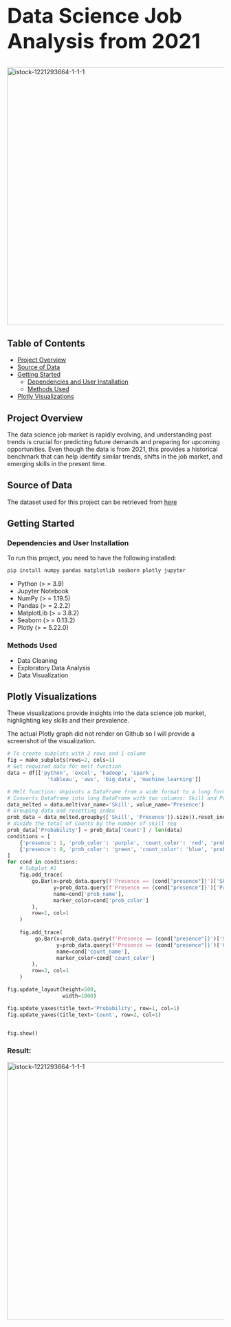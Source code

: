 <h1 style="font-size:48px;">Data Science Job Analysis from 2021</h1>

<img src="https://github.com/AngelX62/DS_Job_Clean/assets/120829581/60c6e040-07db-476a-b634-5202916cd65d" alt="istock-1221293664-1-1-1" width="600">

## Table of Contents
- [Project Overview](#project-overview)
- [Source of Data](#source-of-data)
- [Getting Started](#getting-started)
  - [Dependencies and User Installation](#dependencies-and-user-installation)
  - [Methods Used](#Methods-Used)
- [Plotly Visualizations](#plotly-visualizations)
## Project Overview
The data science job market is rapidly evolving, and understanding past trends is crucial for predicting future demands and preparing for upcoming opportunities. Even though the data is from 2021, this provides a historical benchmark that can help identify similar trends, shifts in the job market, and emerging skills in the present time. 

## Source of Data
The dataset used for this project can be retrieved from [here](https://www.kaggle.com/datasets/rashikrahmanpritom/data-science-job-posting-on-glassdoor/data)

## Getting Started

### Dependencies and User Installation
To run this project, you need to have the following installed:
```bash
pip install numpy pandas matplotlib seaborn plotly jupyter
```
- Python (> = 3.9)
- Jupyter Notebook
- NumPy (> = 1.19.5)
- Pandas (> = 2.2.2)
- MatplotLib (> = 3.8.2)
- Seaborn (> = 0.13.2)
- Plotly (> = 5.22.0)

### Methods Used
- Data Cleaning
- Exploratory Data Analysis
- Data Visualization

## Plotly Visualizations 
These visualizations provide insights into the data science job market, highlighting key skills and their prevalence. 

The actual Plotly graph did not render on Github so I will provide a screenshot of the visualization. 
```python
# To create subplots with 2 rows and 1 column
fig = make_subplots(rows=2, cols=1)
# Get required data for melt function
data = df[['python', 'excel', 'hadoop', 'spark', 
             'tableau', 'aws', 'big_data', 'machine_learning']]

# Melt function: Unpivots a DataFrame from a wide format to a long format
# Converts DataFrame into long DataFrame with two columns: Skill and Presence
data_melted = data.melt(var_name='Skill', value_name='Presence')
# Grouping data and resetting index
prob_data = data_melted.groupby(['Skill', 'Presence']).size().reset_index(name = 'Count')
# divide the total of Counts by the number of skill req
prob_data['Probability'] = prob_data['Count'] / len(data)
conditions = [
    {'presence': 1, 'prob_color': 'purple', 'count_color': 'red', 'prob_name': 'Probability - yes (1)', 'count_name': 'Count - yes (1)'},
    {'presence': 0, 'prob_color': 'green', 'count_color': 'blue', 'prob_name': 'Probability - no (0)',  'count_name': 'Count - no (0)'}
]
for cond in conditions:
    # Subplot #1
    fig.add_trace(
        go.Bar(x=prob_data.query(f'Presence == {cond["presence"]}')['Skill'], 
               y=prob_data.query(f'Presence == {cond["presence"]}')['Probability'], 
               name=cond['prob_name'],
               marker_color=cond['prob_color']
        ), 
        row=1, col=1
    )
    
    fig.add_trace( 
         go.Bar(x=prob_data.query(f'Presence == {cond["presence"]}')['Skill'], 
                y=prob_data.query(f'Presence == {cond["presence"]}')['Count'],
                name=cond['count_name'],
                marker_color=cond['count_color']
        ), 
        row=2, col=1
    )

fig.update_layout(height=500, 
                  width=1000)

fig.update_yaxes(title_text='Probability', row=1, col=1)
fig.update_yaxes(title_text='Count', row=2, col=1)


fig.show()
```
### Result:


<img src="https://github.com/AngelX62/DS_Job_Clean/assets/120829581/3c8428eb-e6ff-4c3a-b5b4-22f4700743a4" alt="istock-1221293664-1-1-1" width="600">
